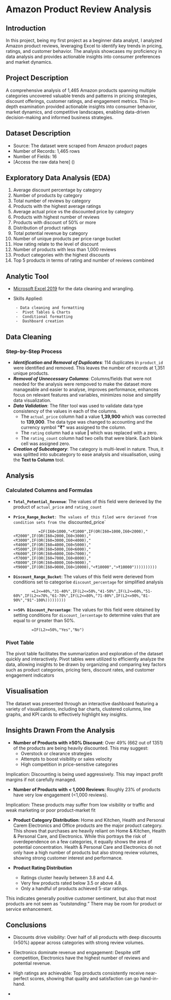 # Amazon Product Review Analysis
## Introduction
In this project, being my first project as a beginner data analyst, I analyzed Amazon product reviews, leveraging Excel to identify key trends in pricing, ratings, and customer behavior. The analysis showcases my proficiency in data analysis and provides actionable insights into consumer preferences and market dynamics.
## Project Description
A comprehensive analysis of 1,465 Amazon products spanning multiple categories uncovered valuable trends and patterns in pricing strategies, discount offerings, customer ratings, and engagement metrics. This in-depth examination provided actionable insights into consumer behavior, market dynamics, and competitive landscapes, enabling data-driven decision-making and informed business strategies.

## Dataset Description
-  Source: The dataset were scraped from Amazon product pages
-  Number of Records: 1,465 rows
-  Number of Fields: 16
-  [Access the raw data here] ()

## Exploratory Data Analysis (EDA)

1. Average discount percentage by category
2. Number of products by category
3. Total number of reviews by category
4.  Products with the highest average ratings
5. Average actual price vs the discounted price by category
6. Products with highest number of reviews
7. Products with discount of 50% or more
8. Distribution of product ratings 
9. Total potential revenue by category
10. Number of unique products per price range bucket
11. How rating relate to the level of discount
12. Number of products with less than 1,000 reviews
13. Product categories with the highest discounts
14. Top 5 products in terms of rating and number of reviews combined

## Analytic Tool
- [Microsoft Excel 2019](https://microsoft-office-2019.en.uptodown.com/windows) for the data cleaning and wrangling.
-  Skills Applied:
  
        - Data cleaning and formatting
        -  Pivot Tables & Charts
        -  Conditional formatting
        -  Dashboard creation


## Data Cleaning
### Step-by-Step Process
-  ***Identification and Removal of Duplicates***: 114 duplicates in `product_id` were identified and removed. This leaves the number of records at 1,351 unique products.
-  ***Removal of Unnecessary Columns***: Columns/fields that were not needed for the analysis were rempoved to make the dataset more manageable and easier to analyse, improves performance, enhances focus on relevant features and variables, minimizes noise and simplify data visualization.
-  ***Data Validation***: The filter tool was used to validate data type consistency of the values in each of the columns.
      -  The `actual_price` column had a value **1,39,900** which was corrected to **139,000**. The data type was changed to accounting and the currency symbol **"₹"** was assigned to the column.
      -  The `rating` column had a value **|** which was replaced with a zero.
      -  The `rating_count` column had two cells that were blank. Each blank cell was assigned zero.
-  ***Creation of Subcategory***: The category is multi-level in nature. Thus, it was splitted into subcategory to ease analysis and visualisation, using the **Text to Column** tool.

## Analysis
  ### Calculated Columns and Formulas
  -  **`Total_Potential_Revenue`**: The values of this field were derieved by the product of `actual_price` and `rating_count`
  -  **`Price_Range_Bucket`**`: The values of this filed were derieved from condition sets from the `discounted_price`
    
                    =IF(I60<1000,"<₹1000",IF(OR(I60=1000,I60<2000),"<₹2000",IF(OR(I60=2000,I60<3000),"<₹3000",IF(OR(I60=3000,I60<4000),"<₹4000",IF(OR(I60=4000,I60<5000),"<₹5000",IF(OR(I60=5000,I60<6000),"<₹6000",IF(OR(I60=6000,I60<7000),"<₹7000",IF(OR(I60=7000,I60<8000),"<₹8000",IF(OR(I60=8000,I60<9000),"<₹9000",IF(OR(I60=9000,I60<10000),"<₹10000",">₹10000"))))))))))
     
  -  **`Discount_Range_Bucket`**: The values of this field were derieved from conditions set to categorise `discount_percentage` for simplified analysis
    
                 =L2<=40%,"31-40%",IF(L2<=50%,"41-50%",IF(L2<=60%,"51-60%",IF(L2<=70%,"61-70%",IF(L2<=80%,"71-80%",IF(L2<=90%,"81-90%","91"-100%)))))))))

  -  **`>=50% Discount_Percentage`**: The values for this field were obtained by setting conditions for `discount_[ercentage` to determine vales that are equal to or greater than 50%.

                 =IF(L2>=50%,"Yes","No")

### Pivot Table
The pivot table facilitates the summarization and exploration of the dataset quickly and interactively. Pivot tables were utilized to efficiently analyze the data, allowing insights to be drawn by organizing and comparing key factors such as product categories, pricing tiers, discount rates, and customer engagement indicators

## Visualisation
The dataset was presented through an interactive dashboard featuring a variety of visualizations, including bar charts, clustered columns, line graphs, and KPI cards to effectively highlight key insights.

## Insights Drawn From the Analysis

- **Number of Products with ≥50% Discount**: Over 49% (662 out of 1351) of the products are being heavily discounted. This may suggest:
    -  Overstock or clearance strategies
    -  Attempts to boost visibility or sales velocity
    -  High competition in price-sensitive categories

Implication: Discounting is being used aggressively. This may impact profit margins if not carefully managed.

-  **Number of Products with < 1,000 Reviews**:	Roughly 23% of products have very low engagement (<1,000 reviews).

Implication: These products may suffer from low visibility or traffic and weak marketing or poor product-market fit

-  **Product Category Distribution**: Home and Kitchen, Health and Personal Carem Electronics and Office products are the major product category. This shows that purchases are heavily reliant on Home & Kitchen, Health & Personal Care, and Electronics. While this portrays the risk of overdependence on a few categories, it equally shows the area of potential concentration. Health & Personal Care and Electronics do not only have a high number of products but also strong review volumes, showing strong customer interest and performance.

-  **Product Rating Distribution**

    -  Ratings cluster heavily between 3.8 and 4.4.
    -  Very few products rated below 3.5 or above 4.8.
    -  Only a handful of products achieved 5-star ratings.
 
  This indicates generally positive customer sentiment, but also that most products are not seen as *“outstanding.”* There may be room for product or service enhancement.

## Conclusions

-  Discounts drive visibility: Over half of all products with deep discounts (≥50%) appear across categories with strong review volumes.

-  Electronics dominate revenue and engagement: Despite stiff competition, Electronics have the highest number of reviews and potential revenue.

-  High ratings are achievable: Top products consistently receive near-perfect scores, showing that quality and satisfaction can go hand-in-hand.

-  
